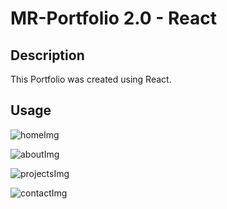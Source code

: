 # MR-Portfolio 2.0 - React

## Description

This Portfolio was created using React. 

## Usage

![homeImg](https://user-images.githubusercontent.com/94599271/173286503-eecfc390-f230-4313-a4e0-ba6ab7a5076c.png)

![aboutImg](https://user-images.githubusercontent.com/94599271/173286520-12ea7053-a96b-4acb-a5be-c950a5f3bb96.png)

![projectsImg](https://user-images.githubusercontent.com/94599271/173286532-289cc98e-b02e-40ea-bac9-8805dd09b7a3.png)

![contactImg](https://user-images.githubusercontent.com/94599271/173286527-921db50b-8206-4c22-95a9-773620ba2857.png)
